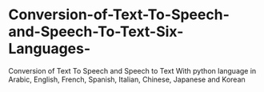 # Conversion-of-Text-To-Speech-and-Speech-To-Text-Six-Languages-
Conversion of Text To Speech and Speech to Text With python language in Arabic, English, French, Spanish, Italian, Chinese, Japanese and Korean
